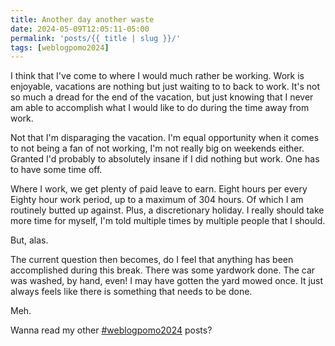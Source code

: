 ```yaml
---
title: Another day another waste 
date: 2024-05-09T12:05:11-05:00
permalink: 'posts/{{ title | slug }}/'
tags: [weblogpomo2024]
---
```

I think that I've come to where I would much rather be working. Work is enjoyable, vacations are nothing but just waiting to to back to work. It's not so much a dread for the end of the vacation, but just knowing that I never am able to accomplish what I would like to do during the time away from work. 

Not that I'm disparaging the vacation. I'm equal opportunity when it comes to not being a fan of not working, I'm not really big on weekends either. Granted I'd probably to absolutely insane if I did nothing but work. One has to have some time off. 

Where I work, we get plenty of paid leave to earn. Eight hours per every Eighty hour work period, up to a maximum of 304 hours. Of which I am routinely butted up against. Plus, a discretionary holiday. I really should take more time for myself, I'm told multiple times by multiple people that I should.

But, alas.

The current question then becomes, do I feel that anything has been accomplished during this break. There was some yardwork done. The car was washed, by hand, even! I may have gotten the yard mowed once. It just always feels like there is something that needs to be done. 

Meh.

Wanna read my other [#weblogpomo2024](/tags/weblogpomo2024) posts?